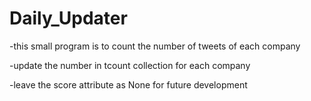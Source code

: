 # Daily_Updater
-this small program is to count the number of tweets of each company

-update the number in tcount collection for each company

-leave the score attribute as None for future development
